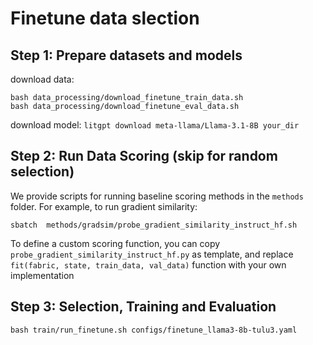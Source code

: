 
# Finetune data slection

## Step 1: Prepare datasets and models
download data:
```
bash data_processing/download_finetune_train_data.sh
bash data_processing/download_finetune_eval_data.sh
```
download model:
`litgpt download meta-llama/Llama-3.1-8B your_dir`

## Step 2: Run Data Scoring (skip for random selection)
We provide scripts for running baseline scoring methods in the `methods` folder. For example, to run gradient similarity:

`sbatch  methods/gradsim/probe_gradient_similarity_instruct_hf.sh`

To define a custom scoring function, you can copy `probe_gradient_similarity_instruct_hf.py` as template, and replace
`fit(fabric, state, train_data, val_data)` function with your own implementation


## Step 3: Selection, Training and Evaluation
```
bash train/run_finetune.sh configs/finetune_llama3-8b-tulu3.yaml
```